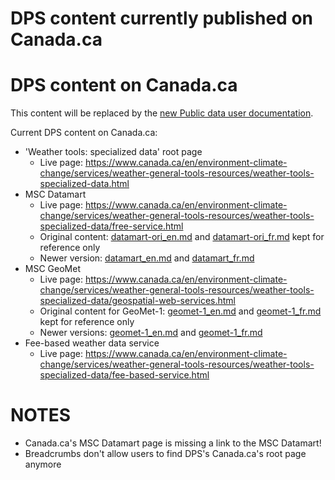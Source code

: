 # DPS content currently published on Canada.ca

# DPS content on Canada.ca

This content will be replaced by the [new Public data user documentation](../canada.ca_upcoming). 

Current DPS content on Canada.ca:
* 'Weather tools: specialized data' root page
  * Live page: https://www.canada.ca/en/environment-climate-change/services/weather-general-tools-resources/weather-tools-specialized-data.html
* MSC Datamart
  * Live page: https://www.canada.ca/en/environment-climate-change/services/weather-general-tools-resources/weather-tools-specialized-data/free-service.html
  * Original content: [datamart-ori_en.md](datamart-ori_en.md) and [datamart-ori_fr.md](datamart-ori_fr.md) kept for reference only
  * Newer version: [datamart_en.md](datamart_en.md) and [datamart_fr.md](datamart_fr.md)
* MSC GeoMet
  * Live page: https://www.canada.ca/en/environment-climate-change/services/weather-general-tools-resources/weather-tools-specialized-data/geospatial-web-services.html
  * Original content for GeoMet-1: [geomet-1_en.md](geomet-1_en.md) and [geomet-1_fr.md](geomet-1_fr.md) kept for reference only
  * Newer versions: [geomet-1_en.md](geomet-1_en.md) and [geomet-1_fr.md](geomet-1_fr.md)
* Fee-based weather data service
  * Live page: https://www.canada.ca/en/environment-climate-change/services/weather-general-tools-resources/weather-tools-specialized-data/fee-based-service.html

# NOTES
* Canada.ca's MSC Datamart page is missing a link to the MSC Datamart!
* Breadcrumbs don't allow users to find DPS's Canada.ca's root page anymore